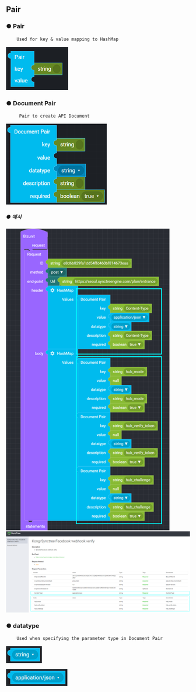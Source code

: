 ## Pair

### ● Pair

        Used for key & value mapping to HashMap

![](../../../img/assets/image%20%287%29.png)

### ● Document Pair

         Pair to create API Document

![](../../../img/assets/image%20%28184%29.png)

##### ● 예시

![](../../../img/assets/document_pair_1.png)
![](../../../img/assets/document_pair_2.png)

### ● datatype

        Used when specifying the parameter type in Document Pair

![type : string, integer, double, boolean, object, array](../../../img/assets/image%20%28159%29.png)

![type : application/json, application/xml, application/x-www-form-urlencoded, text/plain](../../../img/assets/image%20%28124%29.png)
